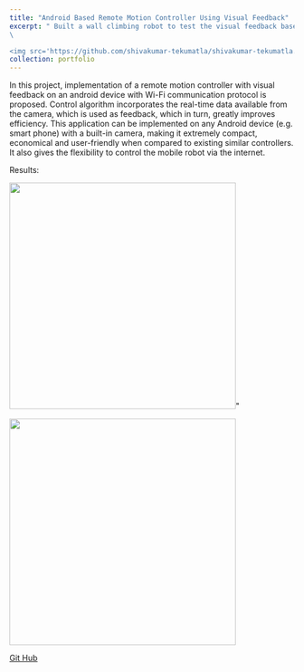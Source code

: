 ```yaml
---
title: "Android Based Remote Motion Controller Using Visual Feedback"
excerpt: " Built a wall climbing robot to test the visual feedback based controller. 
\

<img src='https://github.com/shivakumar-tekumatla/shivakumar-tekumatla.github.io/blob/master/files/GIFs/wall_climbing.gif?raw=true' width =350  />"
collection: portfolio
---
```

In this project, implementation of a remote motion controller with visual feedback on an android device with Wi-Fi communication protocol is proposed. Control algorithm incorporates the real-time data available from the camera, which is used as feedback, which in turn, greatly improves efficiency. This application can be implemented on any Android device (e.g. smart phone) with a built-in camera, making it extremely compact, economical and user-friendly when compared to existing similar controllers. It also gives the flexibility to control the mobile robot via the internet.

Results:

<img src='https://github.com/shivakumar-tekumatla/shivakumar-tekumatla.github.io/blob/master/files/GIFs/wall_climbing.gif?raw=true' width =400  />"

<img src='https://github.com/shivakumar-tekumatla/shivakumar-tekumatla.github.io/blob/master/files/GIFs/wall_climbing2.gif?raw=true' width =400  />

[Git Hub](https://github.com/shivakumar-tekumatla/Advanced-Search-Algorithms)
